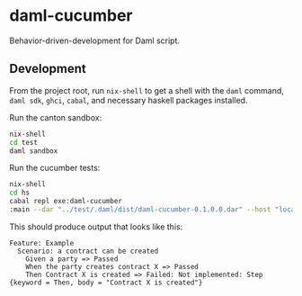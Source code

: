# daml-cucumber

Behavior-driven-development for Daml script.

## Development

From the project root, run `nix-shell` to get a shell with the `daml` command, `daml sdk`, `ghci`, `cabal`, and necessary haskell packages installed.

Run the canton sandbox:

```bash
nix-shell
cd test
daml sandbox
```

Run the cucumber tests:

```bash
nix-shell
cd hs
cabal repl exe:daml-cucumber
:main --dar "../test/.daml/dist/daml-cucumber-0.1.0.0.dar" --host "localhost" --port 6865 --script "Test:main" --feat "../test/features.feature"
```

This should produce output that looks like this:

```
Feature: Example
  Scenario: a contract can be created
    Given a party => Passed
    When the party creates contract X => Passed
    Then Contract X is created => Failed: Not implemented: Step {keyword = Then, body = "Contract X is created"}
```
